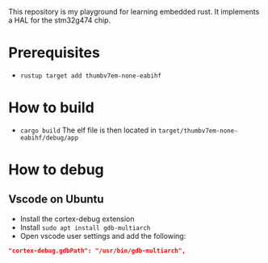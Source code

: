 This repository is my playground for learning embedded rust.
It implements a HAL for the stm32g474 chip.

# Prerequisites
- `rustup target add thumbv7em-none-eabihf`

# How to build
- `cargo build`
The elf file is then located in `target/thumbv7em-none-eabihf/debug/app`

# How to debug
## Vscode on Ubuntu
- Install the cortex-debug extension
- Install `sudo apt install gdb-multiarch`
- Open vscode user settings and add the following:
```json
"cortex-debug.gdbPath": "/usr/bin/gdb-multiarch",
```